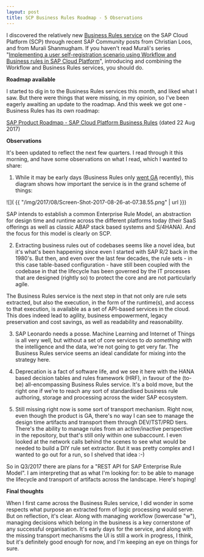 ```yaml
---
layout: post
title: SCP Business Rules Roadmap - 5 Observations
---
```


I discovered the relatively new [Business Rules service](https://cloudplatform.sap.com/capabilities/integration/business-rules.html) on the SAP Cloud Platform (SCP) through recent SAP Community posts from Christian Loos, and from Murali Shanmugham. If you haven't read Murali's series "[Implementing a user self-registration scenario using Workflow and Business rules in SAP Cloud Platform](https://blogs.sap.com/2017/07/31/implementing-a-user-self-registration-scenario-using-workflow-and-business-rules-in-sap-cloud-platform-part-1/)", introducing and combining the Workflow and Business Rules services, you should do. 

**Roadmap available**

I started to dig in to the Business Rules services this month, and liked what I saw. But there were things that were missing, in my opinion, so I've been eagerly awaiting an update to the roadmap. And this week we got one - Business Rules has its own roadmap:

[SAP Product Roadmap - SAP Cloud Platform Business Rules](https://www.sap.com/documents/2017/08/2a8094b1-ce7c-0010-82c7-eda71af511fa.html) (dated 22 Aug 2017)

**Observations**

It's been updated to reflect the next few quarters. I read through it this morning, and have some observations on what I read, which I wanted to share:

1) While it may be early days (Business Rules only [went GA](https://twitter.com/qmacro/status/895623419403939840) recently), this diagram shows how important the service is in the grand scheme of things:

![]( {{ "/img/2017/08/Screen-Shot-2017-08-26-at-07.38.55.png" | url }})

SAP intends to establish a common Enterprise Rule Model, an abstraction for design time and runtime across the different platforms today (their SaaS offerings as well as classic ABAP stack based systems and S/4HANA). And the focus for this model is clearly on SCP.

2) Extracting business rules out of codebases seems like a novel idea, but it's what's been happening since even I started with SAP R/2 back in the 1980's. But then, and even over the last few decades, the rule sets - in this case table-based configuration - have still been coupled with the codebase in that the lifecycle has been governed by the IT processes that are designed (rightly so) to protect the core and are not particularly agile.

The Business Rules service is the next step in that not only are rule sets extracted, but also the execution, in the form of the runtime(s), and access to that execution, is available as a set of API-based services in the cloud. This does indeed lead to agility, business empowerment, legacy preservation and cost savings, as well as readability and reasonability.

3) SAP Leonardo needs a posse. Machine Learning and Internet of Things is all very well, but without a set of core services to *do something* with the intelligence and the data, we're not going to get very far. The Business Rules service seems an ideal candidate for mixing into the strategy here.

4) Deprecation is a fact of software life, and we see it here with the HANA based decision tables and rules framework (HRF), in favour of the (to-be) all-encompassing Business Rules service. It's a bold move, but the right one if we're to reach any sort of standardised business rule authoring, storage and processing across the wider SAP ecosystem. 

5) Still missing right now is some sort of transport mechanism. Right now, even though the product is GA, there's no way I can see to manage the design time artifacts and transport them through DEV/TST/PRD tiers. There's the ability to manage rules from an active/inactive perspective in the repository, but that's still only within one subaccount. I even looked at the network calls behind the scenes to see what would be needed to build a DIY rule set extractor. But it was pretty complex and I wanted to go out for a run, so I shelved that idea :-) 

So in Q3/2017 there are plans for a "REST API for SAP Enterprise Rule Model". I am interpreting that as what I'm looking for: to be able to manage the lifecycle and transport of artifacts across the landscape. Here's hoping! 

**Final thoughts**

When I first came across the Business Rules service, I did wonder in some respects what purpose an extracted form of logic processing would serve. But on reflection, it's clear. Along with managing workflow (lowercase "w"), managing decisions which belong in the business is a key cornerstone of any successful organisation. It's early days for the service, and along with the missing transport mechanisms the UI is still a work in progress, I think, but it's definitely good enough for now, and I'm keeping an eye on things for sure.
